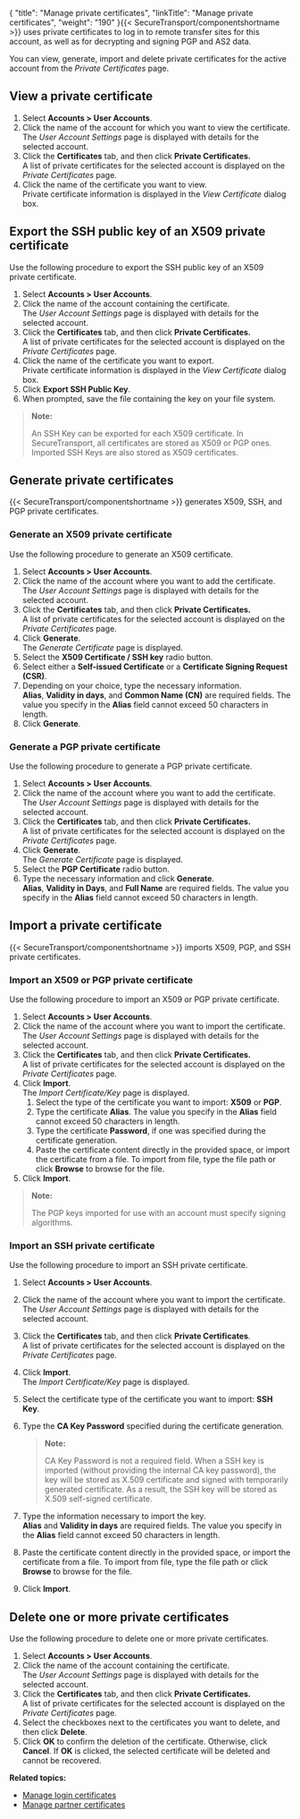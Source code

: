 {
    "title": "Manage private certificates",
    "linkTitle": "Manage private certificates",
    "weight": "190"
}{{< SecureTransport/componentshortname  >}} uses private certificates to log in to remote transfer sites for this account, as well as for decrypting and signing PGP and AS2 data.

You can view, generate, import and delete private certificates for the active account from the *Private Certificates* page.

## View a private certificate

1.  Select **Accounts > User Accounts**.
2.  Click the name of the account for which you want to view the certificate.  
    The *User Account Settings* page is displayed with details for the selected account.
3.  Click the **Certificates** tab, and then click **Private Certificates.**  
    A list of private certificates for the selected account is displayed on the *Private Certificates* page.
4.  Click the name of the certificate you want to view.  
    Private certificate information is displayed in the *View Certificate* dialog box.

<span id="Export_SSH"></span>

## Export the SSH public key of an X509 private certificate

Use the following procedure to export the SSH public key of an X509 private certificate.

1.  Select **Accounts > User Accounts**.
2.  Click the name of the account containing the certificate.  
    The *User Account Settings* page is displayed with details for the selected account.
3.  Click the **Certificates** tab, and then click **Private Certificates.**  
    A list of private certificates for the selected account is displayed on the *Private Certificates* page.
4.  Click the name of the certificate you want to export.  
    Private certificate information is displayed in the *View Certificate* dialog box.
5.  Click **Export SSH Public Key**.
6.  When prompted, save the file containing the key on your file system.

> **Note:**
>
> An SSH Key can be exported for each X509 certificate. In SecureTransport, all certificates are stored as X509 or PGP ones. Imported SSH Keys are also stored as X509 certificates.

<span id="Generate_X509_priv"></span>

## Generate private certificates

{{< SecureTransport/componentshortname  >}} generates X509, SSH, and PGP private certificates.

### Generate an X509 private certificate

Use the following procedure to generate an X509 certificate.

1.  Select **Accounts > User Accounts**.
2.  Click the name of the account where you want to add the certificate.  
    The *User Account Settings* page is displayed with details for the selected account.
3.  Click the **Certificates** tab, and then click **Private Certificates.**  
    A list of private certificates for the selected account is displayed on the *Private Certificates* page.
4.  Click **Generate**.  
    The *Generate Certificate* page is displayed.
5.  Select the **X509 Certificate / SSH key** radio button.
6.  Select either a **Self-issued Certificate** or a **Certificate Signing Request (CSR)**.
7.  Depending on your choice, type the necessary information.  
    **Alias**, **Validity in days**, and **Common Name (CN)** are required fields. The value you specify in the **Alias** field cannot exceed 50 characters in length.
8.  Click **Generate**.

<span id="Generate2"></span>

### Generate a PGP private certificate

Use the following procedure to generate a PGP private certificate.

1.  Select **Accounts > User Accounts**.
2.  Click the name of the account where you want to add the certificate.  
    The *User Account Settings* page is displayed with details for the selected account.
3.  Click the **Certificates** tab, and then click **Private Certificates.**  
    A list of private certificates for the selected account is displayed on the *Private Certificates* page.
4.  Click **Generate**.  
    The *Generate Certificate* page is displayed.
5.  Select the **PGP Certificate** radio button.
6.  Type the necessary information and click **Generate**.  
    **Alias**, **Validity in Days**, and **Full Name** are required fields. The value you specify in the **Alias** field cannot exceed 50 characters in length.

## Import a private certificate

{{< SecureTransport/componentshortname  >}} imports X509, PGP, and SSH private certificates.

<span id="Import3"></span>

### Import an X509 or PGP private certificate

Use the following procedure to import an X509 or PGP private certificate.

1.  Select **Accounts > User Accounts**.
2.  Click the name of the account where you want to import the certificate.  
    The *User Account Settings* page is displayed with details for the selected account.
3.  Click the **Certificates** tab, and then click **Private Certificates.**  
    A list of private certificates for the selected account is displayed on the *Private Certificates* page.
4.  Click **Import**.  
    The *Import Certificate/Key* page is displayed.  
    1.  Select the type of the certificate you want to import: **X509** or **PGP**.
    2.  Type the certificate **Alias**. The value you specify in the **Alias** field cannot exceed 50 characters in length.
    3.  Type the certificate **Password**, if one was specified during the certificate generation.
    4.  Paste the certificate content directly in the provided space, or import the certificate from a file. To import from file, type the file path or click **Browse** to browse for the file.
5.  Click **Import**.

> **Note:**
>
> The PGP keys imported for use with an account must specify signing algorithms.

<span id="Import_SSH_priv"></span>

### Import an SSH private certificate

Use the following procedure to import an SSH private certificate.

1.  Select **Accounts > User Accounts**.

2.  Click the name of the account where you want to import the certificate.  
    The *User Account Settings* page is displayed with details for the selected account.

3.  Click the **Certificates** tab, and then click **Private Certificates**.  
    A list of private certificates for the selected account is displayed on the *Private Certificates* page.

4.  Click **Import**.  
    The *Import Certificate/Key* page is displayed.

5.  Select the certificate type of the certificate you want to import: **SSH Key**.

6.  Type the **CA Key Password** specified during the certificate generation.  

    > **Note:**
    >
    > CA Key Password is not a required field. When a SSH key is imported (without providing the internal CA key password), the key will be stored as X.509 certificate and signed with temporarily generated certificate. As a result, the SSH key will be stored as X.509 self-signed certificate.

7.  Type the information necessary to import the key.  
    **Alias** and **Validity in days** are required fields. The value you specify in the **Alias** field cannot exceed 50 characters in length.

8.  Paste the certificate content directly in the provided space, or import the certificate from a file. To import from file, type the file path or click **Browse** to browse for the file.

9.  Click **Import**.

<span id="Delete_private"></span>

## Delete one or more private certificates

Use the following procedure to delete one or more private certificates.

1.  Select **Accounts > User Accounts**.
2.  Click the name of the account containing the certificate.  
    The *User Account Settings* page is displayed with details for the selected account.
3.  Click the **Certificates** tab, and then click **Private Certificates.**  
    A list of private certificates for the selected account is displayed on the *Private Certificates* page.
4.  Select the checkboxes next to the certificates you want to delete, and then click **Delete**.
5.  Click **OK** to confirm the deletion of the certificate. Otherwise, click **Cancel**. If **OK** is clicked, the selected certificate will be deleted and cannot be recovered.

**Related topics:**

-   <a href="../t_st_usercertificates" class="MCXref xref">Manage login certificates</a>
-   <a href="../manage-user-partner-certificates" class="MCXref xref">Manage partner certificates</a>
